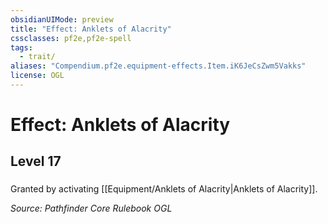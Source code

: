 ```yaml
---
obsidianUIMode: preview
title: "Effect: Anklets of Alacrity"
cssclasses: pf2e,pf2e-spell
tags:
  - trait/
aliases: "Compendium.pf2e.equipment-effects.Item.iK6JeCsZwm5Vakks"
license: OGL
---
```

# Effect: Anklets of Alacrity
## Level 17
### 






Granted by activating [[Equipment/Anklets of Alacrity|Anklets of Alacrity]].

*Source: Pathfinder Core Rulebook*
*OGL*